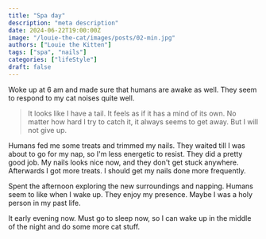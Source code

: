 ```yaml
---
title: "Spa day"
description: "meta description"
date: 2024-06-22T19:00:00Z
image: "/louie-the-cat/images/posts/02-min.jpg"
authors: ["Louie the Kitten"]
tags: ["spa", "nails"]
categories: ["lifeStyle"]
draft: false
---
```


Woke up at 6 am and made sure that humans are awake as well. They seem to respond to my cat noises quite well.

> It looks like I have a tail. It feels as if it has a mind of its own. No matter how hard I try to catch it, it always seems to get away. But I will not give up.

Humans fed me some treats and trimmed my nails. They waited till I was about to go for my nap, so I'm less energetic to resist. They did a pretty good job. My nails looks nice now, and they don't get stuck anywhere. Afterwards I got more treats. I should get my nails done more frequently.

Spent the afternoon exploring the new surroundings and napping. Humans seem to like when I wake up. They enjoy my presence. Maybe I was a holy person in my past life.

It early evening now. Must go to sleep now, so I can wake up in the middle of the night and do some more cat stuff.
